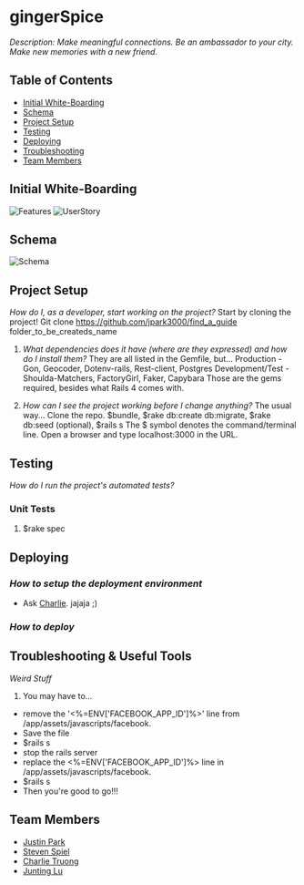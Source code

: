 # gingerSpice

_Description: Make meaningful connections. Be an ambassador to your city. Make new memories with a new friend._

## Table of Contents

* [Initial White-Boarding](#initial-whiteboarding)
* [Schema](#schema)
* [Project Setup](#project-setup)
* [Testing](#testing)
* [Deploying](#deploying)
* [Troubleshooting](#troubleshooting)
* [Team Members](#team-members)

## <a name="initial-whiteboarding"></a>Initial White-Boarding
![Features](http://i.minus.com/iGABsn7Bg2Hf0.jpg)
![UserStory](http://i.minus.com/i4dlGntnpFvev.JPG)

## <a name="schema"></a>Schema
![Schema](http://i.minus.com/ibikqHkEtJ9HQb.png)

## <a name="project-setup"></a>Project Setup

_How do I, as a developer, start working on the project?_
Start by cloning the project!
Git clone https://github.com/jpark3000/find_a_guide folder_to_be_createds_name

1. _What dependencies does it have (where are they expressed) and how do I install them?_
They are all listed in the Gemfile, but...
Production - Gon, Geocoder, Dotenv-rails, Rest-client, Postgres
Development/Test - Shoulda-Matchers, FactoryGirl, Faker, Capybara
Those are the gems required, besides what Rails 4 comes with.

2. _How can I see the project working before I change anything?_
The usual way...
Clone the repo.
$bundle, $rake db:create db:migrate, $rake db:seed (optional), $rails s
The $ symbol denotes the command/terminal line.
Open a browser and type localhost:3000 in the URL.

## <a name="testing"></a>Testing

_How do I run the project's automated tests?_

### Unit Tests

1. $rake spec


## <a name="deploying"></a>Deploying

### _How to setup the deployment environment_

- Ask  <a href="https://github.com/CharlieTruong">Charlie</a>. jajaja ;)

### _How to deploy_

## <a name="troubleshooting"></a>Troubleshooting & Useful Tools

_Weird Stuff_
1. You may have to...
  - remove the '<%=ENV['FACEBOOK_APP_ID']%>' line from /app/assets/javascripts/facebook.
  - Save the file
  - $rails s
  - stop the rails server
  - replace the <%=ENV['FACEBOOK_APP_ID']%> line in /app/assets/javascripts/facebook.
  - $rails s
  - Then you're good to go!!!



## <a name="team-members"></a>Team Members
* <a href="https://github.com/jpark3000">Justin Park</a>
* <a href="https://github.com/stevenspiel">Steven Spiel</a>
* <a href="https://github.com/CharlieTruong">Charlie Truong</a>
* <a href="https://github.com/gnitnuj">Junting Lu</a>

